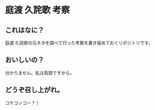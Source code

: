 # 庭渡 久詫歌 考察

## これはなに？

庭渡 久詫歌の元ネタを調べて行った考察を書き留めておくリポジトリです。

## おいしいの？

分かりません。私は鳥頭ですから。

## どうぞ召し上がれ。

コケコッコー？！